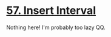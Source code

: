 [57. Insert Interval](https://leetcode.com/problems/insert-interval)
===
Nothing here! I'm probably too lazy QQ.